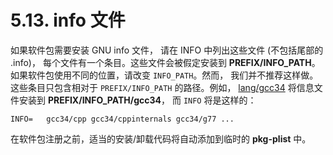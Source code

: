 # 5.13. info 文件

如果软件包需要安装 GNU info 文件， 请在 INFO 中列出这些文件 (不包括尾部的 .info)， 每个文件有一个条目。这些文件会被假定安装到 **PREFIX/INFO_PATH**。如果软件包使用不同的位置，请改变 `INFO_PATH`。然而， 我们并不推荐这样做。这些条目只包含相对于 `PREFIX/INFO_PATH` 的路径。例如， [lang/gcc34](https://cgit.freebsd.org/ports/tree/lang/gcc34/) 将信息文件安装到 **PREFIX/INFO_PATH/gcc34**， 而 `INFO` 将是这样的：

```
INFO=	gcc34/cpp gcc34/cppinternals gcc34/g77 ...
```

在软件包注册之前，适当的安装/卸载代码将自动添加到临时的 **pkg-plist** 中。
